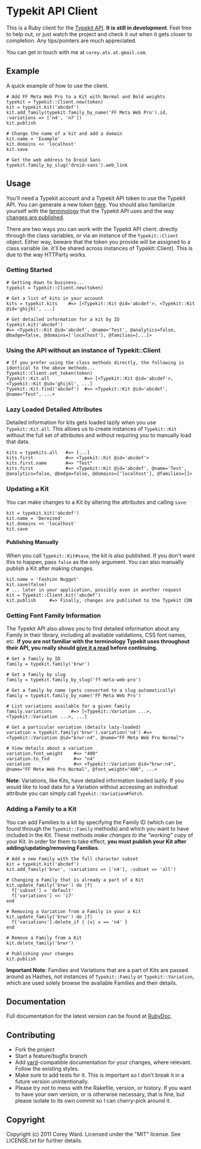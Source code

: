 Typekit API Client
==================

This is a Ruby client for the [Typekit API](http://typekit.com/docs/api). **It is still in development**. Feel free to help out, 
or just watch the project and check it out when it gets closer to completion. Any tips/pointers are much appreciated.

You can get in touch with me at `corey.atx.at.gmail.com`.

Example
-------

A quick example of how to use the client. 

    # Add FF Meta Web Pro to a Kit with Normal and Bold weights
    typekit = Typekit::Client.new(token)
    kit = typekit.kit('abcdef')
    kit.add_family(typekit.family_by_name('FF Meta Web Pro').id, :variations => ['n4', 'n7'])
    kit.publish
    
    # Change the name of a kit and add a domain
    kit.name = 'Example'
    kit.domains << 'localhost'
    kit.save
    
    # Get the web address to Droid Sans
    typekit.family_by_slug('droid-sans').web_link

Usage
-----

You'll need a Typekit account and a Typekit API token to use the Typekit API. You can generate a new token 
[here](https://typekit.com/account/tokens). You should also familiarize yourself with the 
[terminology](http://typekit.com/docs/api/terminology) that the Typekit API uses and the way [changes are published](http://typekit.com/docs/api/kits).

There are two ways you can work with the Typekit API client: directly through the class variables, or via an
instance of the `Typekit::Client` object. Either way, beware that the token you provide will be assigned to
a class variable (ie. it'll be shared across instances of Typekit::Client). This is due to the way HTTParty works.

### Getting Started

    # Getting down to business...
    typekit = Typekit::Client.new(token)
  
    # Get a list of kits in your account
    kits = typekit.kits    #=> [<Typekit::Kit @id='abcdef'>, <Typekit::Kit @id='ghijkl', ...]

    # Get detailed information for a kit by ID
    typekit.kit('abcdef')
    #=> <Typekit::Kit @id='abcdef', @name='Test', @analytics=false, @badge=false, @domains=['localhost'], @families=[...]>

### Using the API without an instance of Typekit::Client

    # If you prefer using the class methods directly, the following is identical to the above methods...
    Typekit::Client.set_token(token)
    Typekit::Kit.all             #=> [<Typekit::Kit @id='abcdef'>, <Typekit::Kit @id='ghijkl', ...]
    Typekit::Kit.find('abcdef')  #=> <Typekit::Kit @id='abcdef', @name="Test", ...>

### Lazy Loaded Detailed Attributes    

Detailed information for kits gets loaded lazily when you use `Typekit::Kit.all`. This allows us to create instances
of `Typekit::Kit` without the full set of attributes and without requiring you to manually load that data.

    kits = typekits.all   #=> [...]
    kits.first            #=> <Typekit::Kit @id='abcdef'>
    kits.first.name       #=> "Test"
    kits.first            #=> <Typekit::Kit @id='abcdef', @name='Test', @analytics=false, @badge=false, @domains=['localhost'], @families=[]>

### Updating a Kit

You can make changes to a Kit by altering the attributes and calling `save`:

    kit = typekit.kit('abcdef')
    kit.name = 'Derezzed'
    kit.domains << 'localhost'
    kit.save

#### Publishing Manually

When you call `Typekit::Kit#save`, the kit is also published. If you don't want this to happen, pass `false` as the only argument. You can also manually publish a Kit after making changes.

    kit.name = 'Fashion Nugget'
    kit.save(false)
    # ... later in your application, possibly even in another request
    kit = Typekit::Client.kit('abcdef')
    kit.publish     #=> Finally, changes are published to the Typekit CDN

### Getting Font Family Information

The Typekit API also allows you to find detailed information about any Family in their library, including all available
validations, CSS font names, etc. **If you are not familiar with the terminology Typekit uses throughout their API, you 
really should [give it a read](http://typekit.com/docs/api/terminology) before continuing.**

    # Get a family by ID
    family = typekit.family('brwr')
    
    # Get a family by slug
    family = typekit.family_by_slug('ff-meta-web-pro')
    
    # Get a family by name (gets converted to a slug automatically)
    family = typekit.family_by_name('FF Meta Web Pro')
    
    # List variations available for a given family
    family.variations       #=> [<Typekit::Variation ...>, <Typekit::Variation ...>, ...]
    
    # Get a particular variation (details lazy-loaded)
    variation = typekit.family('brwr').variation('n4') #=> <Typekit::Variation @id="brwr:n4", @name="FF Meta Web Pro Normal">
    
    # View details about a variation
    variation.font_weight    #=> "400"
    variation.to_fvd         #=> "n4"
    variation                #=> <Typekit::Variation @id="brwr:n4", @name="FF Meta Web Pro Normal", @font_weight="400", ...>
    
**Note**: Variations, like Kits, have detailed information loaded lazily. If you would like to load data for a Variation 
without accessing an individual attribute you can simply call `Typekit::Variation#fetch`.

### Adding a Family to a Kit

You can add Families to a kit by specifying the Family ID (which can be found through the `Typekit::Family` methods) and 
which you want to have included in the Kit. These methods *make changes to the "working" copy* of your Kit. In order for them 
to take effect, **you must publish your Kit after adding/updating/removing Families**.
    
    # Add a new Family with the full character subset
    kit = typekit.kit('abcdef')
    kit.add_family('brwr', :variations => ['n4'], :subset => 'all')
    
    # Changing a Family that is already a part of a Kit
    kit.update_family('brwr') do |f|
      f['subset'] = 'default'
      f['variations'] << 'i7'
    end
    
    # Removing a Variation from a Family in your a Kit
    kit.update_family('brwr') do |f|
      f['variations'].delete_if { |v| v == 'n4' }
    end
    
    # Remove a Family from a Kit
    kit.delete_family('brwr')
    
    # Publishing your changes
    kit.publish
    
**Important Note**: Families and Variations that are a part of Kits are passed around as Hashes, not instances of `Typekit::Family` or 
`Typekit::Variation`, which are used solely browse the available Families and their details.
    
Documentation
-------------

Full documentation for the latest version can be found at [RubyDoc](http://rubydoc.info/github/coreyward/typekit).

Contributing
------------

* Fork the project
* Start a feature/bugfix branch
* Add [yard](http://yardoc.org/)-compatible documentation for your changes, where relevant. Follow the existing styles.
* Make sure to add tests for it. This is important so I don't break it in a future version unintentionally.
* Please try not to mess with the Rakefile, version, or history. If you want to have your own version, or is otherwise necessary, that is fine, but please isolate to its own commit so I can cherry-pick around it.

Copyright
---------

Copyright (c) 2011 Corey Ward. Licensed under the "MIT" license. See LICENSE.txt for
further details.

